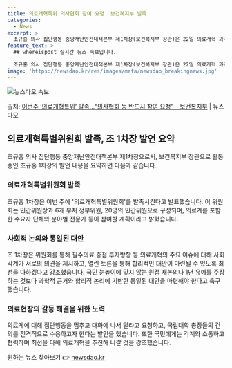 ```yaml
---
title: 의료개혁특위 의사협회 참여 요청  보건복지부 발족
categories:
  - News
excerpt: >
  조규홍 의사 집단행동 중앙재난안전대책본부 제1차장(보건복지부 장관)은 22일 의료개혁 과제에 대한 사회적 논…
feature_text: >
  ## whereispost 실시간 뉴스 속보입니다.

  조규홍 의사 집단행동 중앙재난안전대책본부 제1차장(보건복지부 장관)은 22일 의료개혁 과제에 대한 사회적 논…
image: 'https://newsdao.kr/res/images/meta/newsdao_breakingnews.jpg'
---
```


![뉴스다오 속보](https://newsdao.kr/res/images/meta/newsdao_breakingnews.jpg)

<p>출처: <a href="https://newsdao.kr/3640" rel="dofollow">이번주 ‘의료개혁특위’ 발족…“의사협회 등 반드시 참여 요청”  - 보건복지부</a> | 뉴스다오</p>

<h2 data-ke-size="size26">의료개혁특별위원회 발족, 조 1차장 발언 요약</h2>
<p data-ke-size="size16">조규홍 의사 집단행동 중앙재난안전대책본부 제1차장으로서, 보건복지부 장관으로 활동 중인 조규홍 1차장의 발언 내용을 요약하면 다음과 같습니다.</p>

<h3>의료개혁특별위원회 발족</h3>
<p data-ke-size="size16">조규홍 1차장은 이번 주에 '의료개혁특별위원회'를 발족시킨다고 발표했습니다. 이 위원회는 민간위원장과 6개 부처 정부위원, 20명의 민간위원으로 구성되며, 의료계를 포함한 수요자 단체와 분야별 전문가 등이 참여할 계획이라고 밝혔습니다.</p>

<h3>사회적 논의와 통일된 대안</h3>
<p data-ke-size="size16">조 1차장은 위원회를 통해 필수의료 중점 투자방향 등 의료개혁의 주요 이슈에 대해 사회 각계가 서로의 의견을 제시하고, 열린 토론을 통해 합리적인 대안이 마련될 수 있도록 최선을 다하겠다고 강조했습니다. 국민 눈높이에 맞지 않는 원점 재논의나 1년 유예를 주장하는 것보다 과학적 근거와 합리적 논리에 기반한 통일된 대안을 마련해야 한다고 촉구했습니다.</p>

<h3>의료현장의 갈등 해결을 위한 노력</h3>
<p data-ke-size="size16">의료계에 대해 집단행동을 멈추고 대화에 나서 달라고 요청하고, 국립대학 총장들의 건의를 전격적으로 수용하고자 한다는 발언을 했습니다. 또한 국민에게는 각계와 소통하고 협력하며 최선을 다해 의료개혁을 추진해 나갈 것을 강조했습니다.</p> 

원하는 뉴스 찾아보기 👉 <a href="https://newsdao.kr" rel="dofollow">newsdao.kr</a>


